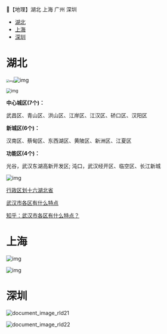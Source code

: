 🍳【地理】湖北 上海 广州 深圳

- [湖北](#湖北)
- [上海](#上海)
- [深圳](#深圳)

# 湖北

<img src="img/document_image_rId11.png" alt="img" style="zoom:50%;" />![img](img/document_image_rId12.png)

<img src="img/document_image_rId13.png" alt="img" style="zoom:80%;" />

**中心城区(7个)：**

武昌区、青山区、洪山区、江岸区、江汉区、硚口区、汉阳区

**新城区(6个)：**

汉南区、蔡甸区、东西湖区、黄陂区、新洲区、江夏区

**功能区(4个)：**

光谷，武汉东湖高新开发区; 沌口，武汉经开区、临空区、长江新城

![img](img/document_image_rId14.png)

[行政区划十六湖北省](https://mp.weixin.qq.com/s/CRwHRSqd8z45-SO7c5lhHA)

[武汉市各区有什么特点](http://www.wuhan.com/travel/21798.html)

[知乎：武汉市各区有什么特点？](https://www.zhihu.com/question/328260217)

 

# 上海

![img](img/document_image_rId18.png)

 

![img](img/document_image_rId19.png)

 

# 深圳

![document_image_rId21](img/document_image_rId21.png)

![document_image_rId22](img/document_image_rId22.png)